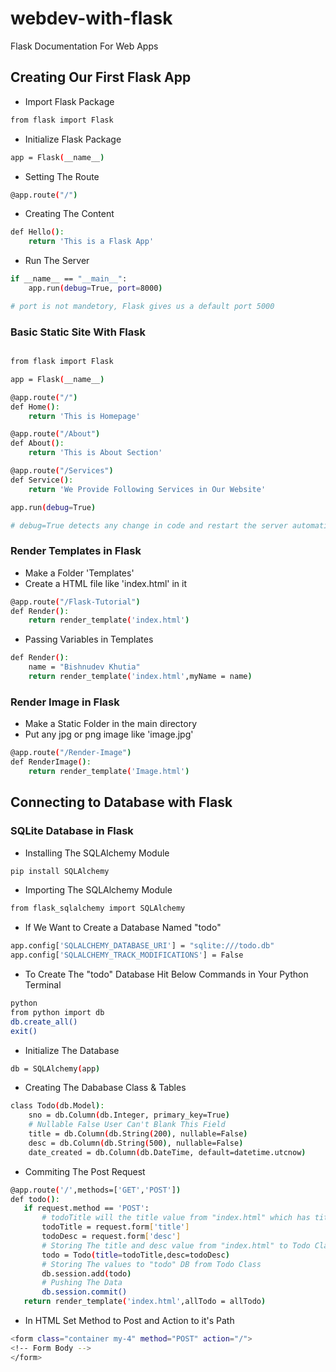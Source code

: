 # webdev-with-flask
Flask Documentation For Web Apps

## Creating Our First Flask App

- Import Flask Package
```bash
from flask import Flask
```
- Initialize Flask Package
```bash
app = Flask(__name__)
```
- Setting The Route
```bash
@app.route("/")
```
- Creating The Content
```bash
def Hello():
    return 'This is a Flask App'
```
- Run The Server
```bash
if __name__ == "__main__":
    app.run(debug=True, port=8000) 

# port is not mandetory, Flask gives us a default port 5000
```
### Basic Static Site With Flask
```bash

from flask import Flask

app = Flask(__name__)

@app.route("/")
def Home():
    return 'This is Homepage'

@app.route("/About")
def About():
    return 'This is About Section'

@app.route("/Services")
def Service():
    return 'We Provide Following Services in Our Website'

app.run(debug=True)

# debug=True detects any change in code and restart the server automatically just like nodemon in Node and Express JS
```
### Render Templates in Flask
- Make a Folder 'Templates'
- Create a HTML file like 'index.html' in it
```bash
@app.route("/Flask-Tutorial")
def Render():
    return render_template('index.html')
```
- Passing Variables in Templates
```bash
def Render():
    name = "Bishnudev Khutia"
    return render_template('index.html',myName = name)
```
### Render Image in Flask
- Make a Static Folder in the main directory
- Put any jpg or png image like 'image.jpg'
```bash
@app.route("/Render-Image")
def RenderImage():
    return render_template('Image.html')
```

## Connecting to Database with Flask
### SQLite Database in Flask
- Installing The SQLAlchemy Module
```bash
pip install SQLAlchemy
```
- Importing The SQLAlchemy Module
```bash
from flask_sqlalchemy import SQLAlchemy
```
- If We Want to Create a Database Named "todo"
```bash
app.config['SQLALCHEMY_DATABASE_URI'] = "sqlite:///todo.db"
app.config['SQLALCHEMY_TRACK_MODIFICATIONS'] = False
```
- To Create The "todo" Database Hit Below Commands in Your Python Terminal
```bash
python
from python import db
db.create_all()
exit()
```
- Initialize The Database
```bash
db = SQLAlchemy(app)
```
- Creating The Dababase Class & Tables
```bash
class Todo(db.Model):
    sno = db.Column(db.Integer, primary_key=True)
    # Nullable False User Can't Blank This Field
    title = db.Column(db.String(200), nullable=False)
    desc = db.Column(db.String(500), nullable=False)
    date_created = db.Column(db.DateTime, default=datetime.utcnow)
 ```
 - Commiting The Post Request 
 ```bash
 @app.route('/',methods=['GET','POST'])
def todo():
    if request.method == 'POST':
        # todoTitle will the title value from "index.html" which has title name attribute
        todoTitle = request.form['title']
        todoDesc = request.form['desc']
        # Storing The title and desc value from "index.html" to Todo Class
        todo = Todo(title=todoTitle,desc=todoDesc)
        # Storing The values to "todo" DB from Todo Class
        db.session.add(todo)
        # Pushing The Data
        db.session.commit()
    return render_template('index.html',allTodo = allTodo)
 ```
 - In HTML Set Method to Post and Action to it's Path
 ```bash
 <form class="container my-4" method="POST" action="/">
<!-- Form Body -->
 </form>
 ```
